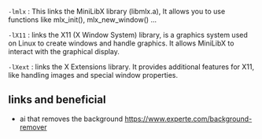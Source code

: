 `-lmlx` : This links the MiniLibX library (libmlx.a),
    It allows you to use functions like mlx_init(), mlx_new_window() ...

`-lX11` : links the X11 (X Window System) library, is a graphics system used on Linux to create windows and handle graphics.
It allows MiniLibX to interact with the graphical display.

`-lXext` : links the X Extensions library.
It provides additional features for X11, like handling images and special window properties.


## links and beneficial

- ai that removes the background
https://www.experte.com/background-remover
